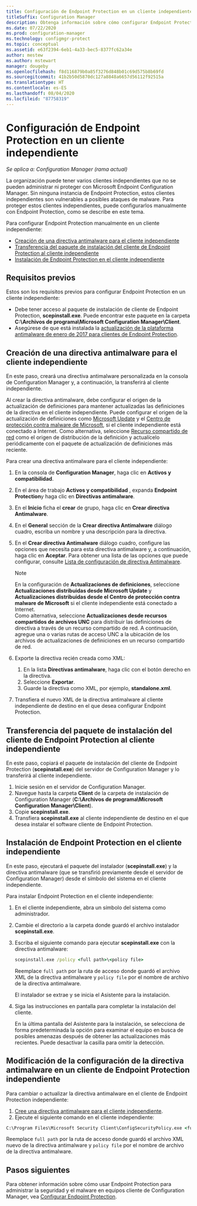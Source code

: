 ```yaml
---
title: Configuración de Endpoint Protection en un cliente independiente
titleSuffix: Configuration Manager
description: Obtenga información sobre cómo configurar Endpoint Protection en un cliente independiente.
ms.date: 07/22/2020
ms.prod: configuration-manager
ms.technology: configmgr-protect
ms.topic: conceptual
ms.assetid: e63f2394-6eb1-4a33-bec5-8377fc62a34e
author: mestew
ms.author: mstewart
manager: dougeby
ms.openlocfilehash: f8d116879b0a85f3276d848b01c69d575b8b69fd
ms.sourcegitcommit: 41b2b50d5870dc127a8848a6657d56112f92515a
ms.translationtype: HT
ms.contentlocale: es-ES
ms.lasthandoff: 08/04/2020
ms.locfileid: "87758319"
---
```

# <a name="configure-endpoint-protection-on-a-standalone-client"></a>Configuración de Endpoint Protection en un cliente independiente

*Se aplica a: Configuration Manager (rama actual)*

La organización puede tener varios clientes independientes que no se pueden administrar ni proteger con Microsoft Endpoint Configuration Manager. Sin ninguna instancia de Endpoint Protection, estos clientes independientes son vulnerables a posibles ataques de malware. Para proteger estos clientes independientes, puede configurarlos manualmente con Endpoint Protection, como se describe en este tema.

Para configurar Endpoint Protection manualmente en un cliente independiente:

- [Creación de una directiva antimalware para el cliente independiente](#create-an-antimalware-policy-for-the-standalone-client)
- [Transferencia del paquete de instalación del cliente de Endpoint Protection al cliente independiente](#transfer-endpoint-protection-client-installation-package-to-the-standalone-client)
- [Instalación de Endpoint Protection en el cliente independiente](#install-endpoint-protection-on-the-standalone-client)

## <a name="prerequisites"></a>Requisitos previos

Estos son los requisitos previos para configurar Endpoint Protection en un cliente independiente:

- Debe tener acceso al paquete de instalación de cliente de Endpoint Protection, **scepinstall.exe**. Puede encontrar este paquete en la carpeta **C:\Archivos de programa\Microsoft Configuration Manager\Client**. 
- Asegúrese de que está instalada la [actualización de la plataforma antimalware de enero de 2017 para clientes de Endpoint Protection](https://support.microsoft.com/help/3209361/january-2017-anti-malware-platform-update-for-endpoint-protection-clie). 

## <a name="create-an-antimalware-policy-for-the-standalone-client"></a>Creación de una directiva antimalware para el cliente independiente

En este paso, creará una directiva antimalware personalizada en la consola de Configuration Manager y, a continuación, la transferirá al cliente independiente.

Al crear la directiva antimalware, debe configurar el origen de la actualización de definiciones para mantener actualizadas las definiciones de la directiva en el cliente independiente. Puede configurar el origen de la actualización de definiciones como [Microsoft Update](endpoint-definitions-microsoft-updates.md) y el [Centro de protección contra malware de Microsoft](endpoint-definitions-protection-center.md), si el cliente independiente está conectado a Internet. Como alternativa, seleccione [Recurso compartido de red](endpoint-definitions-network.md) como el origen de distribución de la definición y actualícelo periódicamente con el paquete de actualización de definiciones más reciente. 

Para crear una directiva antimalware para el cliente independiente:

1. En la consola de **Configuration Manager**, haga clic en **Activos y compatibilidad**.
2. En el área de trabajo **Activos y compatibilidad** , expanda **Endpoint Protection**y haga clic en **Directivas antimalware**.
3. En el **Inicio** ficha el **crear** de grupo, haga clic en **Crear directiva Antimalware**.
4. En el **General** sección de la **Crear directiva Antimalware** diálogo cuadro, escriba un nombre y una descripción para la directiva.
5. En el **Crear directiva Antimalware** diálogo cuadro, configure las opciones que necesita para esta directiva antimalware y, a continuación, haga clic en **Aceptar**. Para obtener una lista de las opciones que puede configurar, consulte [Lista de configuración de directiva Antimalware](endpoint-antimalware-policies.md#list-of-antimalware-policy-settings).
    > [!NOTE]
    > En la configuración de **Actualizaciones de definiciones**, seleccione **Actualizaciones distribuidas desde Microsoft Update** y **Actualizaciones distribuidas desde el Centro de protección contra malware de Microsoft** si el cliente independiente está conectado a Internet.  
    > Como alternativa, seleccione **Actualizaciones desde recursos compartidos de archivos UNC** para distribuir las definiciones de directiva a través de un recurso compartido de red. A continuación, agregue una o varias rutas de acceso UNC a la ubicación de los archivos de actualizaciones de definiciones en un recurso compartido de red.

6. Exporte la directiva recién creada como XML:
    1. En la lista **Directivas antimalware**, haga clic con el botón derecho en la directiva.
    1. Seleccione **Exportar**.
    1. Guarde la directiva como XML, por ejemplo, **standalone.xml**.
7. Transfiera el nuevo XML de la directiva antimalware al cliente independiente de destino en el que desea configurar Endpoint Protection.

## <a name="transfer-endpoint-protection-client-installation-package-to-the-standalone-client"></a>Transferencia del paquete de instalación del cliente de Endpoint Protection al cliente independiente

En este paso, copiará el paquete de instalación del cliente de Endpoint Protection (**scepinstall.exe**) del servidor de Configuration Manager y lo transferirá al cliente independiente.

1. Inicie sesión en el servidor de Configuration Manager.
2. Navegue hasta la carpeta **Client** de la carpeta de instalación de Configuration Manager (**C:\Archivos de programa\Microsoft Configuration Manager\Client**).
3. Copie **scepinstall.exe**.
4. Transfiera **scepinstall.exe** al cliente independiente de destino en el que desea instalar el software cliente de Endpoint Protection.

## <a name="install-endpoint-protection-on-the-standalone-client"></a>Instalación de Endpoint Protection en el cliente independiente
En este paso, ejecutará el paquete del instalador (**scepinstall.exe**) y la directiva antimalware (que se transfirió previamente desde el servidor de Configuration Manager) desde el símbolo del sistema en el cliente independiente.

Para instalar Endpoint Protection en el cliente independiente:

1. En el cliente independiente, abra un símbolo del sistema como administrador.
2. Cambie el directorio a la carpeta donde guardó el archivo instalador **scepinstall.exe**.
3. Escriba el siguiente comando para ejecutar **scepinstall.exe** con la directiva antimalware:

    ```cmd
    scepinstall.exe /policy <full path>\<policy file>
    ```

    Reemplace `full path` por la ruta de acceso donde guardó el archivo XML de la directiva antimalware y `policy file` por el nombre de archivo de la directiva antimalware.
 
    El instalador se extrae y se inicia el Asistente para la instalación.

4. Siga las instrucciones en pantalla para completar la instalación del cliente.

    En la última pantalla del Asistente para la instalación, se selecciona de forma predeterminada la opción para examinar el equipo en busca de posibles amenazas después de obtener las actualizaciones más recientes. Puede desactivar la casilla para omitir la detección.

## <a name="change-antimalware-policy-settings-on-a-standalone-endpoint-protection-client"></a>Modificación de la configuración de la directiva antimalware en un cliente de Endpoint Protection independiente

Para cambiar o actualizar la directiva antimalware en el cliente de Endpoint Protection independiente: 

1. [Cree una directiva antimalware para el cliente independiente](#create-an-antimalware-policy-for-the-standalone-client).
2. Ejecute el siguiente comando en el cliente independiente:

```cmd
C:\Program Files\Microsoft Security Client\ConfigSecurityPolicy.exe <full path>\<policy file>
```

Reemplace `full path` por la ruta de acceso donde guardó el archivo XML nuevo de la directiva antimalware y `policy file` por el nombre de archivo de la directiva antimalware.

## <a name="next-steps"></a>Pasos siguientes

Para obtener información sobre cómo usar Endpoint Protection para administrar la seguridad y el malware en equipos cliente de Configuration Manager, vea [Configurar Endpoint Protection](endpoint-protection-configure.md).